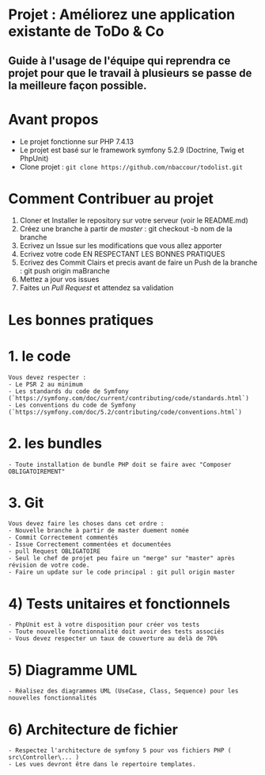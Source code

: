 # Projet : Améliorez une application existante de ToDo & Co

## Guide à l'usage de l'équipe qui reprendra ce projet pour que le travail à plusieurs se passe de la meilleure façon possible.

# Avant propos
- Le projet fonctionne sur PHP 7.4.13
- Le projet est basé sur le framework symfony 5.2.9 (Doctrine, Twig et PhpUnit)
- Clone projet : `git clone https://github.com/nbaccour/todolist.git`

# Comment Contribuer au projet

1. Cloner et Installer le repository sur votre serveur (voir le README.md)
2. Créez une branche à partir de *master* : git checkout -b nom de la branche
3. Ecrivez un Issue sur les modifications que vous allez apporter
4. Ecrivez votre code EN RESPECTANT LES BONNES PRATIQUES
5. Ecrivez des Commit Clairs et precis avant de faire un Push de la branche : git push origin maBranche
5. Mettez a jour vos issues
5. Faites un *Pull Request* et attendez sa validation

# Les bonnes pratiques 

   #  1. le code
    Vous devez respecter :
    - Le PSR 2 au minimum
    - Les standards du code de Symfony (`https://symfony.com/doc/current/contributing/code/standards.html`)
    - Les conventions du code de Symfony (`https://symfony.com/doc/5.2/contributing/code/conventions.html`)

   # 2. les bundles
    - Toute installation de bundle PHP doit se faire avec "Composer OBLIGATOIREMENT"

   # 3. Git
    Vous devez faire les choses dans cet ordre : 
    - Nouvelle branche à partir de master duement nomée
    - Commit Correctement commentés
    - Issue Correctement commentées et documentées
    - pull Request OBLIGATOIRE
    - Seul le chef de projet peu faire un "merge" sur "master" après révision de votre code.
    - Faire un update sur le code principal : git pull origin master

   # 4) Tests unitaires et fonctionnels
    - PhpUnit est à votre disposition pour créer vos tests
    - Toute nouvelle fonctionnalité doit avoir des tests associés
    - Vous devez respecter un taux de couverture au delà de 70%

   # 5) Diagramme UML
    - Réalisez des diagrammes UML (UseCase, Class, Sequence) pour les nouvelles fonctionnalités

   # 6) Architecture de fichier
    - Respectez l'architecture de symfony 5 pour vos fichiers PHP ( src\Controller\... )
    - Les vues devront être dans le repertoire templates.



